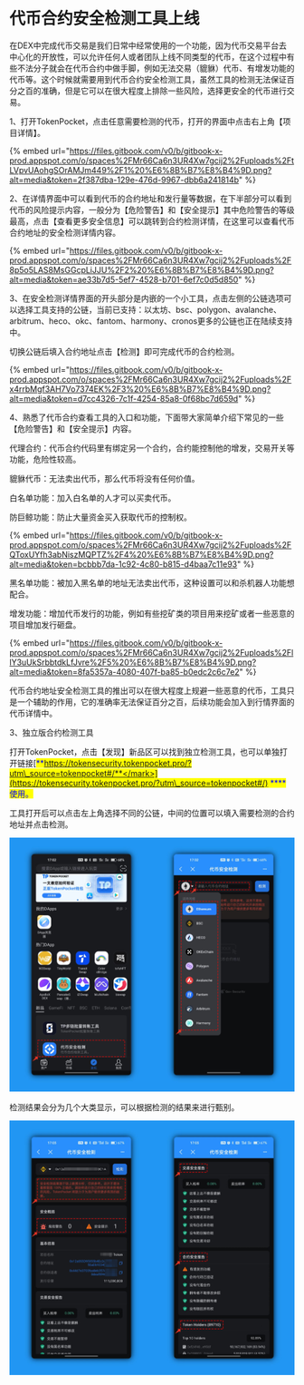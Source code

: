 # 代币合约安全检测工具上线

在DEX中完成代币交易是我们日常中经常使用的一个功能，因为代币交易平台去中心化的开放性，可以允许任何人或者团队上线不同类型的代币，在这个过程中有些不法分子就会在代币合约中做手脚，例如无法交易（貔貅）代币、有增发功能的代币等。这个时候就需要用到代币合约安全检测工具，虽然工具的检测无法保证百分之百的准确，但是它可以在很大程度上排除一些风险，选择更安全的代币进行交易。

1、打开TokenPocket，点击任意需要检测的代币，打开的界面中点击右上角【项目详情】。

{% embed url="https://files.gitbook.com/v0/b/gitbook-x-prod.appspot.com/o/spaces%2FMr66Ca6n3UR4Xw7gcij2%2Fuploads%2FtLVpvUAohgSOrAMJm449%2F1%20%E6%8B%B7%E8%B4%9D.png?alt=media&token=2f387dba-129e-476d-9967-dbb6a241814b" %}

2、在详情界面中可以看到代币的合约地址和发行量等数据，在下半部分可以看到代币的风险提示内容，一般分为【危险警告】和【安全提示】其中危险警告的等级最高，点击【查看更多安全信息】可以跳转到合约检测详情，在这里可以查看代币合约地址的安全检测详情内容。

{% embed url="https://files.gitbook.com/v0/b/gitbook-x-prod.appspot.com/o/spaces%2FMr66Ca6n3UR4Xw7gcij2%2Fuploads%2F8p5o5LAS8MsGGcpLiJJU%2F2%20%E6%8B%B7%E8%B4%9D.png?alt=media&token=ae33b7d5-5ef7-4528-b701-6ef7c0d5d850" %}

3、在安全检测详情界面的开头部分是内嵌的一个小工具，点击左侧的公链选项可以选择工具支持的公链，当前已支持：以太坊、bsc、polygon、avalanche、arbitrum、heco、okc、fantom、harmony、cronos更多的公链也正在陆续支持中。

切换公链后填入合约地址点击【检测】即可完成代币的合约检测。

{% embed url="https://files.gitbook.com/v0/b/gitbook-x-prod.appspot.com/o/spaces%2FMr66Ca6n3UR4Xw7gcij2%2Fuploads%2Fx4rrbMgf3AH7Vo7374EK%2F3%20%E6%8B%B7%E8%B4%9D.png?alt=media&token=d7cc4326-7c1f-4254-85a8-0f68bc7d659d" %}

4、熟悉了代币合约查看工具的入口和功能，下面带大家简单介绍下常见的一些【危险警告】和【安全提示】内容。

代理合约：代币合约代码里有绑定另一个合约，合约能控制他的增发，交易开关等功能，危险性较高。

貔貅代币：无法卖出代币，那么代币将没有任何价值。

白名单功能：加入白名单的人才可以买卖代币。

防巨鲸功能：防止大量资金买入获取代币的控制权。

{% embed url="https://files.gitbook.com/v0/b/gitbook-x-prod.appspot.com/o/spaces%2FMr66Ca6n3UR4Xw7gcij2%2Fuploads%2FQToxUYfh3abNiszMQPTZ%2F4%20%E6%8B%B7%E8%B4%9D.png?alt=media&token=bcbbb7da-1c92-4c80-b815-d4baa7c11e93" %}

黑名单功能：被加入黑名单的地址无法卖出代币，这种设置可以和杀机器人功能想配合。

增发功能：增加代币发行的功能，例如有些挖矿类的项目用来挖矿或者一些恶意的项目增加发行砸盘。

{% embed url="https://files.gitbook.com/v0/b/gitbook-x-prod.appspot.com/o/spaces%2FMr66Ca6n3UR4Xw7gcij2%2Fuploads%2FllY3uUkSrbbtdkLfJvre%2F5%20%E6%8B%B7%E8%B4%9D.png?alt=media&token=8fa5357a-4080-407f-ba85-b0edc2c6c7e2" %}

代币合约地址安全检测工具的推出可以在很大程度上规避一些恶意的代币，工具只是一个辅助的作用，它的准确率无法保证百分之百，后续功能会加入到行情界面的代币详情中。



3、独立版合约检测工具

打开TokenPocket，点击【发现】新品区可以找到独立检测工具，也可以单独打开链接[<mark style="color:blue;">**https://tokensecurity.tokenpocket.pro/?utm\_source=tokenpocket#/**</mark>](https://tokensecurity.tokenpocket.pro/?utm\_source=tokenpocket#/) <mark style="color:blue;">****</mark> 使用。

工具打开后可以点击左上角选择不同的公链，中间的位置可以填入需要检测的合约地址并点击检测。

![](<../../.gitbook/assets/01 拷贝.png>)

检测结果会分为几个大类显示，可以根据检测的结果来进行甄别。

![](<../../.gitbook/assets/03 .png>)
